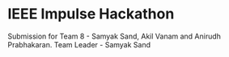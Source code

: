 # IEEE Impulse Hackathon 
Submission for Team 8 - Samyak Sand, Akil Vanam and Anirudh Prabhakaran.
Team Leader - Samyak Sand
